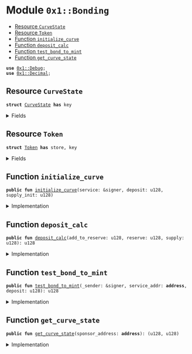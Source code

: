 
<a name="0x1_Bonding"></a>

# Module `0x1::Bonding`



-  [Resource `CurveState`](#0x1_Bonding_CurveState)
-  [Resource `Token`](#0x1_Bonding_Token)
-  [Function `initialize_curve`](#0x1_Bonding_initialize_curve)
-  [Function `deposit_calc`](#0x1_Bonding_deposit_calc)
-  [Function `test_bond_to_mint`](#0x1_Bonding_test_bond_to_mint)
-  [Function `get_curve_state`](#0x1_Bonding_get_curve_state)


<pre><code><b>use</b> <a href="Debug.md#0x1_Debug">0x1::Debug</a>;
<b>use</b> <a href="Decimal.md#0x1_Decimal">0x1::Decimal</a>;
</code></pre>



<a name="0x1_Bonding_CurveState"></a>

## Resource `CurveState`



<pre><code><b>struct</b> <a href="Demo_Bonding.md#0x1_Bonding_CurveState">CurveState</a> <b>has</b> key
</code></pre>



<details>
<summary>Fields</summary>


<dl>
<dt>
<code>is_deprecated: bool</code>
</dt>
<dd>

</dd>
<dt>
<code>reserve: u128</code>
</dt>
<dd>

</dd>
<dt>
<code>supply_issued: u128</code>
</dt>
<dd>

</dd>
</dl>


</details>

<a name="0x1_Bonding_Token"></a>

## Resource `Token`



<pre><code><b>struct</b> <a href="Demo_Bonding.md#0x1_Bonding_Token">Token</a> <b>has</b> store, key
</code></pre>



<details>
<summary>Fields</summary>


<dl>
<dt>
<code>value: u128</code>
</dt>
<dd>

</dd>
</dl>


</details>

<a name="0x1_Bonding_initialize_curve"></a>

## Function `initialize_curve`



<pre><code><b>public</b> <b>fun</b> <a href="Demo_Bonding.md#0x1_Bonding_initialize_curve">initialize_curve</a>(service: &signer, deposit: u128, supply_init: u128)
</code></pre>



<details>
<summary>Implementation</summary>


<pre><code><b>public</b> <b>fun</b> <a href="Demo_Bonding.md#0x1_Bonding_initialize_curve">initialize_curve</a>(
  service: &signer,
  deposit: u128, // <a href="Diem.md#0x1_Diem">Diem</a>&lt;<a href="XUS.md#0x1_XUS">XUS</a>&gt;,
  supply_init: u128,
) {
  // <b>let</b> deposit_value = <a href="Diem.md#0x1_Diem_value">Diem::value</a>&lt;<a href="XUS.md#0x1_XUS">XUS</a>&gt;(&deposit);
  <b>assert</b>!(deposit &gt; 0, 7357001);

  <b>let</b> init_state = <a href="Demo_Bonding.md#0x1_Bonding_CurveState">CurveState</a> {
    is_deprecated: <b>false</b>, // deprecate mode
    reserve: deposit,
    supply_issued: supply_init,
  };

  // This initializes the contract, and stores the contract state at the <b>address</b> of sender. TDB <b>where</b> the state gets stored.
  <b>move_to</b>&lt;<a href="Demo_Bonding.md#0x1_Bonding_CurveState">CurveState</a>&gt;(service, init_state);

  <b>let</b> first_token = <a href="Demo_Bonding.md#0x1_Bonding_Token">Token</a> {
    value: supply_init
  };

  // minting the first coin, sponsor is recipent of initial coin.
  <b>move_to</b>&lt;<a href="Demo_Bonding.md#0x1_Bonding_Token">Token</a>&gt;(service, first_token);
}
</code></pre>



</details>

<a name="0x1_Bonding_deposit_calc"></a>

## Function `deposit_calc`



<pre><code><b>public</b> <b>fun</b> <a href="Demo_Bonding.md#0x1_Bonding_deposit_calc">deposit_calc</a>(add_to_reserve: u128, reserve: u128, supply: u128): u128
</code></pre>



<details>
<summary>Implementation</summary>


<pre><code><b>public</b> <b>fun</b> <a href="Demo_Bonding.md#0x1_Bonding_deposit_calc">deposit_calc</a>(add_to_reserve: u128, reserve: u128, supply: u128): u128 {

  <b>let</b> one = <a href="Decimal.md#0x1_Decimal_new">Decimal::new</a>(<b>true</b>, 1, 0);
  print(&one);

  <b>let</b> add_dec = <a href="Decimal.md#0x1_Decimal_new">Decimal::new</a>(<b>true</b>, add_to_reserve, 0);
  print(&add_dec);

  <b>let</b> reserve_dec = <a href="Decimal.md#0x1_Decimal_new">Decimal::new</a>(<b>true</b>, reserve, 0);
  print(&reserve_dec);

  <b>let</b> supply_dec = <a href="Decimal.md#0x1_Decimal_new">Decimal::new</a>(<b>true</b>, supply, 0);
  print(&supply_dec);

  // formula:
  // supply * sqrt(one+(add_to_reserve/reserve))

  <b>let</b> a = <a href="Decimal.md#0x1_Decimal_div">Decimal::div</a>(&add_dec, &reserve_dec);
  print(&a);
  <b>let</b> b = <a href="Decimal.md#0x1_Decimal_add">Decimal::add</a>(&one, &a);
  print(&b);
  <b>let</b> c = <a href="Decimal.md#0x1_Decimal_sqrt">Decimal::sqrt</a>(&b);
  print(&c);
  <b>let</b> d = <a href="Decimal.md#0x1_Decimal_mul">Decimal::mul</a>(&supply_dec, &c);
  print(&d);
  <b>let</b> int = <a href="Decimal.md#0x1_Decimal_borrow_int">Decimal::borrow_int</a>(&<a href="Decimal.md#0x1_Decimal_trunc">Decimal::trunc</a>(&d));
  print(int);

  <b>return</b> *int
}
</code></pre>



</details>

<a name="0x1_Bonding_test_bond_to_mint"></a>

## Function `test_bond_to_mint`



<pre><code><b>public</b> <b>fun</b> <a href="Demo_Bonding.md#0x1_Bonding_test_bond_to_mint">test_bond_to_mint</a>(_sender: &signer, service_addr: <b>address</b>, deposit: u128): u128
</code></pre>



<details>
<summary>Implementation</summary>


<pre><code><b>public</b> <b>fun</b> <a href="Demo_Bonding.md#0x1_Bonding_test_bond_to_mint">test_bond_to_mint</a>(_sender: &signer, service_addr: <b>address</b>, deposit: u128): u128 <b>acquires</b> <a href="Demo_Bonding.md#0x1_Bonding_CurveState">CurveState</a> {
  <b>assert</b>!(<b>exists</b>&lt;<a href="Demo_Bonding.md#0x1_Bonding_CurveState">CurveState</a>&gt;(service_addr), 73570002);
  <b>let</b> state = <b>borrow_global_mut</b>&lt;<a href="Demo_Bonding.md#0x1_Bonding_CurveState">CurveState</a>&gt;(service_addr);

  <b>let</b> post_supply = <a href="Demo_Bonding.md#0x1_Bonding_deposit_calc">deposit_calc</a>(deposit, state.reserve, state.supply_issued);
  print(&post_supply);
  <b>assert</b>!(post_supply &gt; state.supply_issued, 73570003);
  <b>let</b> mint = post_supply - state.supply_issued;
  print(&mint);
  // <b>update</b> the new curve state
  state.reserve = state.reserve + deposit;
  state.supply_issued = state.supply_issued + mint;
  // print(&state);
  mint
}
</code></pre>



</details>

<a name="0x1_Bonding_get_curve_state"></a>

## Function `get_curve_state`



<pre><code><b>public</b> <b>fun</b> <a href="Demo_Bonding.md#0x1_Bonding_get_curve_state">get_curve_state</a>(sponsor_address: <b>address</b>): (u128, u128)
</code></pre>



<details>
<summary>Implementation</summary>


<pre><code><b>public</b> <b>fun</b> <a href="Demo_Bonding.md#0x1_Bonding_get_curve_state">get_curve_state</a>(sponsor_address: <b>address</b>): (u128, u128) <b>acquires</b> <a href="Demo_Bonding.md#0x1_Bonding_CurveState">CurveState</a> {
  <b>let</b> state = <b>borrow_global</b>&lt;<a href="Demo_Bonding.md#0x1_Bonding_CurveState">CurveState</a>&gt;(sponsor_address);
  (state.reserve, state.supply_issued)
}
</code></pre>



</details>
